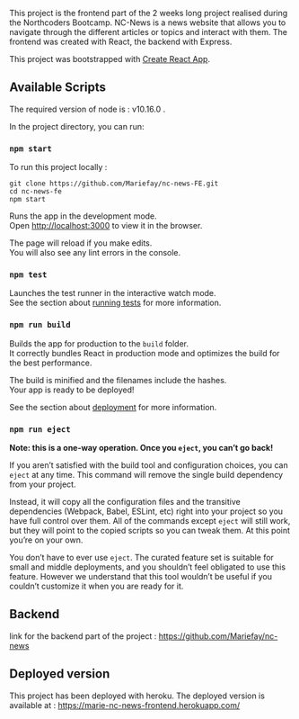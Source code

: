 This project is the frontend part of the 2 weeks long project realised during the Northcoders Bootcamp.
NC-News is a news website that allows you to navigate through the different articles or topics and interact with them. The frontend was created with React, the backend with Express.


This project was bootstrapped with [Create React App](https://github.com/facebook/create-react-app).

## Available Scripts

The required version of node is : v10.16.0  .

In the project directory, you can run:

### `npm start`

To run this project locally :
````
git clone https://github.com/Mariefay/nc-news-FE.git
cd nc-news-fe
npm start
````

Runs the app in the development mode.<br />
Open [http://localhost:3000](http://localhost:3000) to view it in the browser.

The page will reload if you make edits.<br />
You will also see any lint errors in the console.

### `npm test`

Launches the test runner in the interactive watch mode.<br />
See the section about [running tests](https://facebook.github.io/create-react-app/docs/running-tests) for more information.

### `npm run build`

Builds the app for production to the `build` folder.<br />
It correctly bundles React in production mode and optimizes the build for the best performance.

The build is minified and the filenames include the hashes.<br />
Your app is ready to be deployed!

See the section about [deployment](https://facebook.github.io/create-react-app/docs/deployment) for more information.

### `npm run eject`

**Note: this is a one-way operation. Once you `eject`, you can’t go back!**

If you aren’t satisfied with the build tool and configuration choices, you can `eject` at any time. This command will remove the single build dependency from your project.

Instead, it will copy all the configuration files and the transitive dependencies (Webpack, Babel, ESLint, etc) right into your project so you have full control over them. All of the commands except `eject` will still work, but they will point to the copied scripts so you can tweak them. At this point you’re on your own.

You don’t have to ever use `eject`. The curated feature set is suitable for small and middle deployments, and you shouldn’t feel obligated to use this feature. However we understand that this tool wouldn’t be useful if you couldn’t customize it when you are ready for it.


## Backend

link for the backend part of the project : https://github.com/Mariefay/nc-news

## Deployed version

This project has been deployed with heroku.
The deployed version is available at : https://marie-nc-news-frontend.herokuapp.com/


